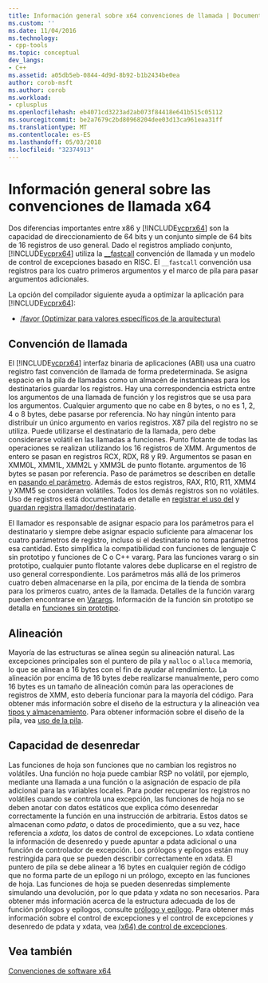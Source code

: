 ```yaml
---
title: Información general sobre x64 convenciones de llamada | Documentos de Microsoft
ms.custom: ''
ms.date: 11/04/2016
ms.technology:
- cpp-tools
ms.topic: conceptual
dev_langs:
- C++
ms.assetid: a05db5eb-0844-4d9d-8b92-b1b2434be0ea
author: corob-msft
ms.author: corob
ms.workload:
- cplusplus
ms.openlocfilehash: eb4071cd3223ad2ab073f84418e641b515c05112
ms.sourcegitcommit: be2a7679c2bd80968204dee03d13ca961eaa31ff
ms.translationtype: MT
ms.contentlocale: es-ES
ms.lasthandoff: 05/03/2018
ms.locfileid: "32374913"
---
```

# <a name="overview-of-x64-calling-conventions"></a>Información general sobre las convenciones de llamada x64
Dos diferencias importantes entre x86 y [!INCLUDE[vcprx64](../assembler/inline/includes/vcprx64_md.md)] son la capacidad de direccionamiento de 64 bits y un conjunto simple de 64 bits de 16 registros de uso general. Dado el registros ampliado conjunto, [!INCLUDE[vcprx64](../assembler/inline/includes/vcprx64_md.md)] utiliza la [__fastcall](../cpp/fastcall.md) convención de llamada y un modelo de control de excepciones basado en RISC. El `__fastcall` convención usa registros para los cuatro primeros argumentos y el marco de pila para pasar argumentos adicionales.  
  
 La opción del compilador siguiente ayuda a optimizar la aplicación para [!INCLUDE[vcprx64](../assembler/inline/includes/vcprx64_md.md)]:  
  
-   [/favor (Optimizar para valores específicos de la arquitectura)](../build/reference/favor-optimize-for-architecture-specifics.md)  
  
## <a name="calling-convention"></a>Convención de llamada  
 El [!INCLUDE[vcprx64](../assembler/inline/includes/vcprx64_md.md)] interfaz binaria de aplicaciones (ABI) usa una cuatro registro fast convención de llamada de forma predeterminada. Se asigna espacio en la pila de llamadas como un almacén de instantáneas para los destinatarios guardar los registros. Hay una correspondencia estricta entre los argumentos de una llamada de función y los registros que se usa para los argumentos. Cualquier argumento que no cabe en 8 bytes, o no es 1, 2, 4 o 8 bytes, debe pasarse por referencia. No hay ningún intento para distribuir un único argumento en varios registros. X87 pila del registro no se utiliza. Puede utilizarse el destinatario de la llamada, pero debe considerarse volátil en las llamadas a funciones. Punto flotante de todas las operaciones se realizan utilizando los 16 registros de XMM. Argumentos de entero se pasan en registros RCX, RDX, R8 y R9. Argumentos se pasan en XMM0L, XMM1L, XMM2L y XMM3L de punto flotante. argumentos de 16 bytes se pasan por referencia. Paso de parámetros se describen en detalle en [pasando el parámetro](../build/parameter-passing.md). Además de estos registros, RAX, R10, R11, XMM4 y XMM5 se consideran volátiles. Todos los demás registros son no volátiles. Uso de registros está documentada en detalle en [registrar el uso del](../build/register-usage.md) y [guardan registra llamador/destinatario](../build/caller-callee-saved-registers.md).  
  
 El llamador es responsable de asignar espacio para los parámetros para el destinatario y siempre debe asignar espacio suficiente para almacenar los cuatro parámetros de registro, incluso si el destinatario no toma parámetros esa cantidad. Esto simplifica la compatibilidad con funciones de lenguaje C sin prototipo y funciones de C o C++ vararg. Para las funciones vararg o sin prototipo, cualquier punto flotante valores debe duplicarse en el registro de uso general correspondiente. Los parámetros más allá de los primeros cuatro deben almacenarse en la pila, por encima de la tienda de sombra para los primeros cuatro, antes de la llamada. Detalles de la función vararg pueden encontrarse en [Varargs](../build/varargs.md). Información de la función sin prototipo se detalla en [funciones sin prototipo](../build/unprototyped-functions.md).  
  
## <a name="alignment"></a>Alineación  
 Mayoría de las estructuras se alinea según su alineación natural. Las excepciones principales son el puntero de pila y `malloc` o `alloca` memoria, lo que se alinean a 16 bytes con el fin de ayudar al rendimiento. La alineación por encima de 16 bytes debe realizarse manualmente, pero como 16 bytes es un tamaño de alineación común para las operaciones de registros de XMM, esto debería funcionar para la mayoría del código. Para obtener más información sobre el diseño de la estructura y la alineación vea [tipos y almacenamiento](../build/types-and-storage.md). Para obtener información sobre el diseño de la pila, vea [uso de la pila](../build/stack-usage.md).  
  
## <a name="unwindability"></a>Capacidad de desenredar  
 Las funciones de hoja son funciones que no cambian los registros no volátiles. Una función no hoja puede cambiar RSP no volátil, por ejemplo, mediante una llamada a una función o la asignación de espacio de pila adicional para las variables locales. Para poder recuperar los registros no volátiles cuando se controla una excepción, las funciones de hoja no se deben anotar con datos estáticos que explica cómo desenredar correctamente la función en una instrucción de arbitraria. Estos datos se almacenan como *pdata*, o datos de procedimiento, que a su vez, hace referencia a *xdata*, los datos de control de excepciones. Lo xdata contiene la información de desenredo y puede apuntar a pdata adicional o una función de controlador de excepción. Los prólogos y epílogos están muy restringida para que se pueden describir correctamente en xdata. El puntero de pila se debe alinear a 16 bytes en cualquier región de código que no forma parte de un epílogo ni un prólogo, excepto en las funciones de hoja. Las funciones de hoja se pueden desenredas simplemente simulando una devolución, por lo que pdata y xdata no son necesarios. Para obtener más información acerca de la estructura adecuada de los de función prólogos y epílogos, consulte [prólogo y epílogo](../build/prolog-and-epilog.md). Para obtener más información sobre el control de excepciones y el control de excepciones y desenredo de pdata y xdata, vea [(x64) de control de excepciones](../build/exception-handling-x64.md).  
  
## <a name="see-also"></a>Vea también  
 [Convenciones de software x64](../build/x64-software-conventions.md)